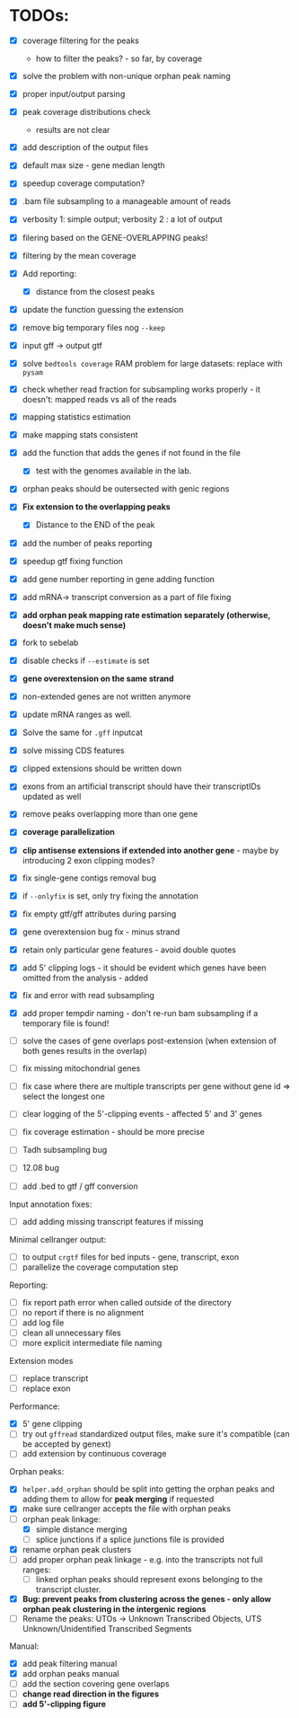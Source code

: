 # TODOs:
- [x] coverage filtering for the peaks  
  - how to filter the peaks? - so far, by coverage  
- [x] solve the problem with non-unique orphan peak naming  
- [x] proper input/output parsing   
- [x] peak coverage distributions check  
   - results are not clear
- [x] add description of the output files    
- [x] default max size - gene median length  
- [x] speedup coverage computation? 
- [x] .bam file subsampling to a manageable amount of reads 
- [x] verbosity 1: simple output; verbosity 2 : a lot of output  
- [x] filering based on the GENE-OVERLAPPING peaks!
- [x] filtering by the mean coverage     
- [x] Add reporting:   
  - [x] distance from the closest peaks  
- [x] update the function guessing the extension     
- [x] remove big temporary files nog `--keep`  
- [x] input gff -> output gtf  
- [x] solve `bedtools coverage` RAM problem for large datasets: replace with `pysam`   
- [x] check whether read fraction for subsampling works properly - it doesn't: mapped reads vs all of the reads  
- [x] mapping statistics estimation    
- [x] make mapping stats consistent  
- [x] add the function that adds the genes if not found in the file 
  - [x] test with the genomes available in the lab.   
- [x] orphan peaks should be outersected with genic regions   
- [x] __Fix extension to the overlapping peaks__  
  - [x] Distance to the END of the peak  
- [x] add the number of peaks reporting   
- [x] speedup gtf fixing function  
- [x] add gene number reporting in gene adding function  
- [x] add mRNA-> transcript conversion as a part of file fixing 
- [x] __add orphan peak mapping rate estimation separately (otherwise, doesn't make much sense)__
- [x] fork to sebelab
- [x] disable checks if `--estimate` is set
- [x] __gene overextension on the same strand__
- [x] non-extended genes are not written anymore
- [x] update mRNA ranges as well.   
- [x] Solve the same for `.gff` inputcat  
- [x] solve missing CDS features 
- [x] clipped extensions should be written down
- [x] exons from an artificial transcript should have their transcriptIDs updated as well 
- [x] remove peaks overlapping more than one gene  
- [x] __coverage parallelization__  
- [x] __clip antisense extensions if extended into another gene__  - maybe by introducing 2 exon clipping modes?
- [x] fix single-gene contigs removal bug  
- [x] if `--onlyfix` is set, only try fixing the annotation 
- [x] fix empty gtf/gff attributes during parsing 
- [x] gene overextension bug fix - minus strand    
- [x] retain only particular gene features - avoid double quotes     
- [x] add 5' clipping logs - it should be evident which genes have been omitted from the analysis - added
- [x] fix and error with read subsampling  
- [x] add proper tempdir naming - don't re-run bam subsampling if a temporary file is found!
- [ ] solve the cases of gene overlaps post-extension (when extension of both genes results in the overlap)
- [ ] fix missing mitochondrial genes   
- [ ] fix case where there are multiple transcripts per gene without gene id => select the longest one  
- [ ] clear logging of the 5'-clipping events - affected 5' and 3' genes  
- [ ] fix coverage estimation - should be more precise  
- [ ] Tadh subsampling bug
- [ ] 12.08 bug 
- [ ] add .bed to gtf / gff conversion   


   


Input annotation fixes:  
- [ ] add adding missing transcript features if missing   

Minimal cellranger output:  
- [ ] to output `crgtf` files for bed inputs  - gene, transcript, exon
- [ ] parallelize the coverage computation step    

Reporting:
- [ ] fix report path error when called outside of the directory   
- [ ] no report if there is no alignment     
- [ ] add log file  
- [ ] clean all unnecessary files 
- [ ] more explicit intermediate file naming   

Extension modes  
- [ ] replace transcript   
- [ ] replace exon  

Performance:
- [x] 5' gene clipping     
- [ ] try out `gffread` standardized output files, make sure it's compatible (can be accepted by genext)     
- [ ] add extension by continuous coverage   

Orphan peaks:  
- [x] `helper.add_orphan` should be split into getting the orphan peaks and adding them to allow for __peak merging__ if requested   
- [x] make sure cellranger accepts the file with orphan peaks  
- [ ] orphan peak linkage:
  - [x] simple distance merging     
  - [ ] splice junctions if a splice junctions file is provided  
- [x] rename orphan peak clusters  
- [ ] add proper orphan peak linkage - e.g. into the transcripts not full ranges:
  - [ ] linked orphan peaks should represent exons belonging to the transcript cluster.
- [x] __Bug: prevent peaks from clustering across the genes - only allow orphan peak clustering in the intergenic regions__
- [ ] Rename the peaks: UTOs -> Unknown Transcribed Objects, UTS Unknown/Unidentified Transcribed Segments

Manual: 
- [x] add peak filtering manual        
- [x] add orphan peaks manual   
- [ ] add the section covering gene overlaps  
- [ ] __change read direction in the figures__   
- [ ] __add 5'-clipping figure__ 